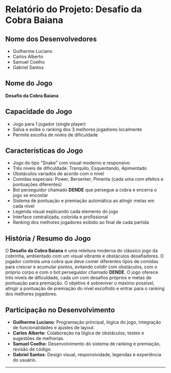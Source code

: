# Relatório do Projeto: Desafio da Cobra Baiana

## Nome dos Desenvolvedores

- Guilherme Luciano
- Carlos Alberto
- Samuel Coelho
- Gabriel Santos

## Nome do Jogo

**Desafio da Cobra Baiana**

## Capacidade do Jogo

- Jogo para 1 jogador (single player)
- Salva e exibe o ranking dos 3 melhores jogadores localmente
- Permite escolha de níveis de dificuldade

## Características do Jogo

- Jogo do tipo "Snake" com visual moderno e responsivo
- Três níveis de dificuldade: Tranquilo, Esquentando, Apimentado
- Obstáculos variados de acordo com o nível
- Comidas especiais: Power, Berserker, Pimenta (cada uma com efeitos e pontuações diferentes)
- Bot perseguidor chamado **DENDE** que persegue a cobra e encerra o jogo se encostar
- Sistema de pontuação e premiação automática ao atingir metas em cada nível
- Legenda visual explicando cada elemento do jogo
- Interface centralizada, colorida e profissional
- Ranking dos melhores jogadores exibido ao final de cada partida

## História / Resumo do Jogo

O **Desafio da Cobra Baiana** é uma releitura moderna do clássico jogo da cobrinha, ambientado com um visual vibrante e obstáculos desafiadores. O jogador controla uma cobra que deve comer diferentes tipos de comidas para crescer e acumular pontos, evitando colidir com obstáculos, com o próprio corpo e com o bot perseguidor chamado **DENDE**. O jogo oferece três níveis de dificuldade, cada um com desafios próprios e metas de pontuação para premiação. O objetivo é sobreviver o máximo possível, atingir a pontuação de premiação do nível escolhido e entrar para o ranking dos melhores jogadores.

## Participação no Desenvolvimento

- **Guilherme Luciano**: Programação principal, lógica do jogo, integração de funcionalidades e ajustes de layout.
- **Carlos Alberto**: Colaboração na lógica de obstáculos, testes e sugestões de melhorias.
- **Samuel Coelho**: Desenvolvimento do sistema de ranking e premiação, revisão de código.
- **Gabriel Santos**: Design visual, responsividade, legendas e experiência do usuário.

---
